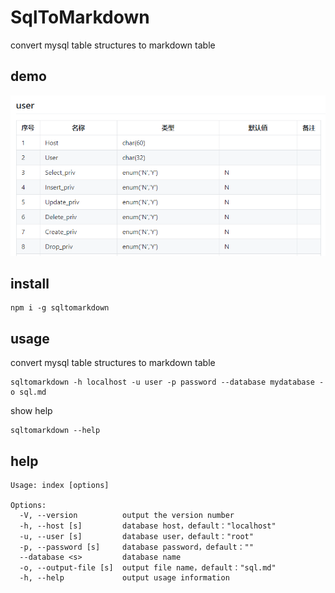 # SqlToMarkdown
convert mysql table structures to markdown table

## demo

![](screenshot.png)

## install

```
npm i -g sqltomarkdown
```

## usage

convert mysql table structures to markdown table
```
sqltomarkdown -h localhost -u user -p password --database mydatabase -o sql.md
```

show help
```
sqltomarkdown --help
```

## help

```
Usage: index [options]

Options:
  -V, --version          output the version number
  -h, --host [s]         database host，default："localhost"
  -u, --user [s]         database user，default："root"
  -p, --password [s]     database password，default：""
  --database <s>         database name
  -o, --output-file [s]  output file name，default："sql.md"
  -h, --help             output usage information
```
